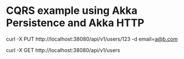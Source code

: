 CQRS example using Akka Persistence and Akka HTTP
====
curl -X PUT http://localhost:38080/api/v1/users/123 -d email=a@b.com

curl -X GET http://localhost:38080/api/v1/users
